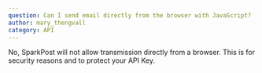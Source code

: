 ```yaml
---
question: Can I send email directly from the browser with JavaScript?
author: mary_thengvall
category: API
---
```

No, SparkPost will not allow transmission directly from a browser. This is for security reasons and to protect your API Key.
